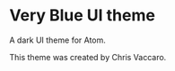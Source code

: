 # Very Blue UI theme

A dark UI theme for Atom.

This theme was created by Chris Vaccaro.

<!-- ![](https://f.cloud.github.com/assets/671378/2265086/c6897dba-9e7b-11e3-945d-551cac610717.png)) -->
